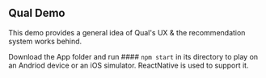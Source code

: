 ## Qual Demo
This demo provides a general idea of Qual's UX & the recommendation system works behind.

Download the App folder and run #### `npm start` in its directory to play on an Andriod device or an iOS simulator.
ReactNative is used to support it.
